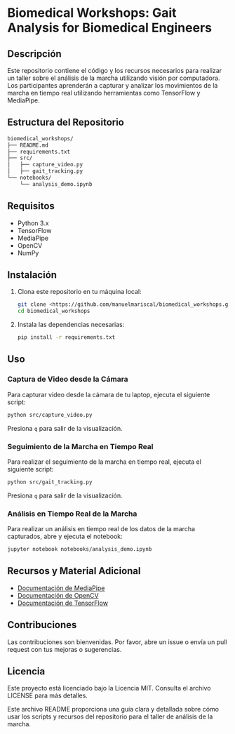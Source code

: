 # Biomedical Workshops: Gait Analysis for Biomedical Engineers

## Descripción

Este repositorio contiene el código y los recursos necesarios para realizar un taller sobre el análisis de la marcha utilizando visión por computadora. Los participantes aprenderán a capturar y analizar los movimientos de la marcha en tiempo real utilizando herramientas como TensorFlow y MediaPipe.

## Estructura del Repositorio

```bash
biomedical_workshops/
├── README.md
├── requirements.txt
├── src/
│   ├── capture_video.py
│   ├── gait_tracking.py
└── notebooks/
    └── analysis_demo.ipynb
```

## Requisitos

- Python 3.x
- TensorFlow
- MediaPipe
- OpenCV
- NumPy

## Instalación

1. Clona este repositorio en tu máquina local:

    ```bash
    git clone <https://github.com/manuelmariscal/biomedical_workshops.git>
    cd biomedical_workshops
    ```

2. Instala las dependencias necesarias:

    ```bash
    pip install -r requirements.txt
    ```

## Uso

### Captura de Video desde la Cámara

Para capturar video desde la cámara de tu laptop, ejecuta el siguiente script:

```bash
python src/capture_video.py
```

Presiona `q` para salir de la visualización.

### Seguimiento de la Marcha en Tiempo Real

Para realizar el seguimiento de la marcha en tiempo real, ejecuta el siguiente script:

```bash
python src/gait_tracking.py
```

Presiona `q` para salir de la visualización.

### Análisis en Tiempo Real de la Marcha

Para realizar un análisis en tiempo real de los datos de la marcha capturados, abre y ejecuta el notebook:

```bash
jupyter notebook notebooks/analysis_demo.ipynb
```

## Recursos y Material Adicional

- [Documentación de MediaPipe](https://google.github.io/mediapipe/)
- [Documentación de OpenCV](https://opencv.org/)
- [Documentación de TensorFlow](https://www.tensorflow.org/)

## Contribuciones

Las contribuciones son bienvenidas. Por favor, abre un issue o envía un pull request con tus mejoras o sugerencias.

## Licencia

Este proyecto está licenciado bajo la Licencia MIT. Consulta el archivo LICENSE para más detalles.

Este archivo README proporciona una guía clara y detallada sobre cómo usar los scripts y recursos del repositorio para el taller de análisis de la marcha.
